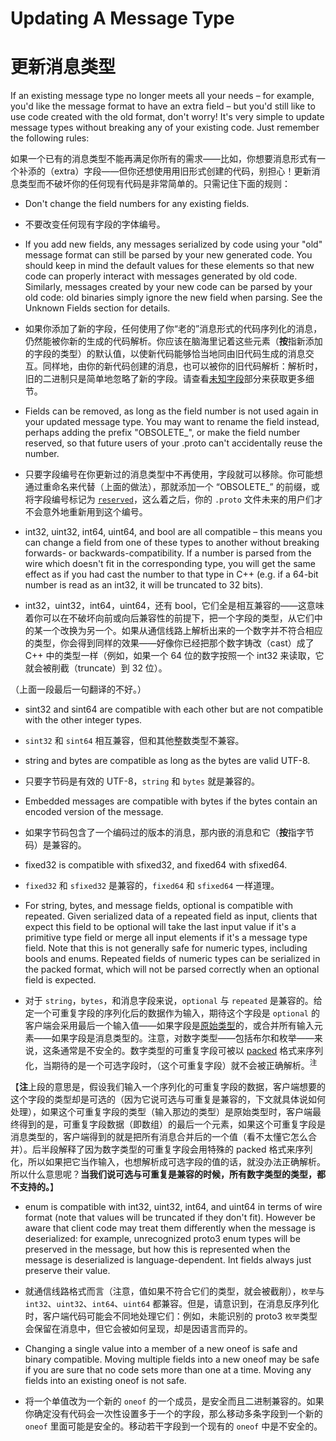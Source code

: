 
# Updating A Message Type

# 更新消息类型

If an existing message type no longer meets all your needs – for example, you'd like the message format to have an extra field – but you'd still like to use code created with the old format, don't worry! It's very simple to update message types without breaking any of your existing code. Just remember the following rules:

如果一个已有的消息类型不能再满足你所有的需求——比如，你想要消息形式有一个补添的（extra）字段——但你还想使用用旧形式创建的代码，别担心！更新消息类型而不破坏你的任何现有代码是非常简单的。只需记住下面的规则：

* Don't change the field numbers for any existing fields.

* 不要改变任何现有字段的字体编号。

* If you add new fields, any messages serialized by code using your "old" message format can still be parsed by your new generated code. You should keep in mind the default values for these elements so that new code can properly interact with messages generated by old code. Similarly, messages created by your new code can be parsed by your old code: old binaries simply ignore the new field when parsing. See the Unknown Fields section for details.

* 如果你添加了新的字段，任何使用了你“老的”消息形式的代码序列化的消息，仍然能被你新的生成的代码解析。你应该在脑海里记着这些元素（**按**指新添加的字段的类型）的默认值，以使新代码能够恰当地同由旧代码生成的消息交互。同样地，由你的新代码创建的消息，也可以被你的旧代码解析：解析时，旧的二进制只是简单地忽略了新的字段。请查看[未知字段](https://developers.google.com/protocol-buffers/docs/proto3#unknowns)部分来获取更多细节。

* Fields can be removed, as long as the field number is not used again in your updated message type. You may want to rename the field instead, perhaps adding the prefix "OBSOLETE_", or make the field number reserved, so that future users of your .proto can't accidentally reuse the number.

* 只要字段编号在你更新过的消息类型中不再使用，字段就可以移除。你可能想通过重命名来代替（上面的做法），那就添加一个 “OBSOLETE_” 的前缀，或将字段编号标记为 [`reserved`](https://developers.google.com/protocol-buffers/docs/proto3#reserved)，这么着之后，你的 `.proto` 文件未来的用户们才不会意外地重新用到这个编号。

* int32, uint32, int64, uint64, and bool are all compatible – this means you can change a field from one of these types to another without breaking forwards- or backwards-compatibility. If a number is parsed from the wire which doesn't fit in the corresponding type, you will get the same effect as if you had cast the number to that type in C++ (e.g. if a 64-bit number is read as an int32, it will be truncated to 32 bits).

* int32，uint32，int64，uint64，还有 bool，它们全是相互兼容的——这意味着你可以在不破坏向前或向后兼容性的前提下，把一个字段的类型，从它们中的某一个改换为另一个。如果从通信线路上解析出来的一个数字并不符合相应的类型，你会得到同样的效果——好像你已经把那个数字铸改（cast）成了 C++ 中的类型一样（例如，如果一个 64 位的数字按照一个 int32 来读取，它就会被削截（truncate）到 32 位）。

（上面一段最后一句翻译的不好。）

* sint32 and sint64 are compatible with each other but are not compatible with the other integer types.

* `sint32` 和 `sint64` 相互兼容，但和其他整数类型不兼容。

* string and bytes are compatible as long as the bytes are valid UTF-8.
* 只要字节码是有效的 UTF-8，`string` 和 `bytes` 就是兼容的。

* Embedded messages are compatible with bytes if the bytes contain an encoded version of the message.

* 如果字节码包含了一个编码过的版本的消息，那内嵌的消息和它（**按**指字节码）是兼容的。

*  fixed32 is compatible with sfixed32, and fixed64 with sfixed64.

* `fixed32` 和 `sfixed32` 是兼容的，`fixed64` 和 `sfixed64` 一样道理。

* For string, bytes, and message fields, optional is compatible with repeated. Given serialized data of a repeated field as input, clients that expect this field to be optional will take the last input value if it's a primitive type field or merge all input elements if it's a message type field. Note that this is not generally safe for numeric types, including bools and enums. Repeated fields of numeric types can be serialized in the packed format, which will not be parsed correctly when an optional field is expected.

* 对于 `string`，`bytes`，和消息字段来说，`optional` 与 `repeated` 是兼容的。给定一个可重复字段的序列化后的数据作为输入，期待这个字段是 `optional` 的客户端会采用最后一个输入值——如果字段是[原始类型](https://zh.wikipedia.org/zh-cn/原始型別)的，或合并所有输入元素——如果字段是消息类型的。注意，对数字类型——包括布尔和枚举——来说，这条通常是不安全的。数字类型的可重复字段可被以 [packed](https://developers.google.com/protocol-buffers/docs/encoding#packed) 格式来序列化，当期待的是一个可选字段时，（这个可重复字段）就不会被正确解析。<sup>注</sup>

【**注**上段的意思是，假设我们输入一个序列化的可重复字段的数据，客户端想要的这个字段的类型却是可选的（因为它说可选与可重复是兼容的，下文就具体说如何处理），如果这个可重复字段的类型（输入那边的类型）是原始类型时，客户端最终得到的是，可重复字段数据（即数组）的最后一个元素，如果这个可重复字段是消息类型的，客户端得到的就是把所有消息合并后的一个值（看不太懂它怎么合并）。后半段解释了因为数字类型的可重复字段会用特殊的 packed 格式来序列化，所以如果把它当作输入，也想解析成可选字段的值的话，就没办法正确解析。所以什么意思呢？**当我们说可选与可重复是兼容的时候，所有数字类型的类型，都不支持的。**】

* enum is compatible with int32, uint32, int64, and uint64 in terms of wire format (note that values will be truncated if they don't fit). However be aware that client code may treat them differently when the message is deserialized: for example, unrecognized proto3 enum types will be preserved in the message, but how this is represented when the message is deserialized is language-dependent. Int fields always just preserve their value.

* 就通信线路格式而言（注意，值如果不符合它们的类型，就会被截削），`枚举`与 `int32`、`uint32`、`int64`、`uint64` 都兼容。但是，请意识到，在消息反序列化时，客户端代码可能会不同地处理它们：例如，未能识别的 proto3 `枚举`类型会保留在消息中，但它会被如何呈现，却是因语言而异的。

* Changing a single value into a member of a new oneof is safe and binary compatible. Moving multiple fields into a new oneof may be safe if you are sure that no code sets more than one at a time. Moving any fields into an existing oneof is not safe.

* 将一个单值改为一个新的 `oneof` 的一个成员，是安全而且二进制兼容的。如果你确定没有代码会一次性设置多于一个的字段，那么移动多条字段到一个新的 `oneof` 里面可能是安全的。移动若干字段到一个现有的 `oneof` 中是不安全的。